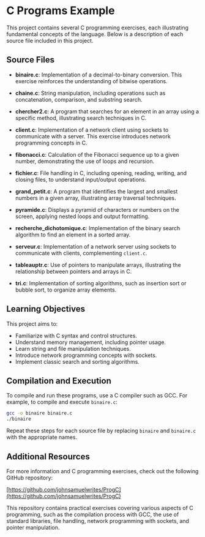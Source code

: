 # C Programs Example  

This project contains several C programming exercises, each illustrating fundamental concepts of the language. Below is a description of each source file included in this project.  

## Source Files  

- **binaire.c**: Implementation of a decimal-to-binary conversion. This exercise reinforces the understanding of bitwise operations.  

- **chaine.c**: String manipulation, including operations such as concatenation, comparison, and substring search.  

- **chercher2.c**: A program that searches for an element in an array using a specific method, illustrating search techniques in C.  

- **client.c**: Implementation of a network client using sockets to communicate with a server. This exercise introduces network programming concepts in C.  

- **fibonacci.c**: Calculation of the Fibonacci sequence up to a given number, demonstrating the use of loops and recursion.  

- **fichier.c**: File handling in C, including opening, reading, writing, and closing files, to understand input/output operations.  

- **grand_petit.c**: A program that identifies the largest and smallest numbers in a given array, illustrating array traversal techniques.  

- **pyramide.c**: Displays a pyramid of characters or numbers on the screen, applying nested loops and output formatting.  

- **recherche_dichotomique.c**: Implementation of the binary search algorithm to find an element in a sorted array.  

- **serveur.c**: Implementation of a network server using sockets to communicate with clients, complementing `client.c`.  

- **tableauptr.c**: Use of pointers to manipulate arrays, illustrating the relationship between pointers and arrays in C.  

- **tri.c**: Implementation of sorting algorithms, such as insertion sort or bubble sort, to organize array elements.  

## Learning Objectives  

This project aims to:  

- Familiarize with C syntax and control structures.  
- Understand memory management, including pointer usage.  
- Learn string and file manipulation techniques.  
- Introduce network programming concepts with sockets.  
- Implement classic search and sorting algorithms.  

## Compilation and Execution  

To compile and run these programs, use a C compiler such as GCC. For example, to compile and execute `binaire.c`:  

```bash
gcc -o binaire binaire.c
./binaire
```

Repeat these steps for each source file by replacing `binaire` and `binaire.c` with the appropriate names.  

## Additional Resources  

For more information and C programming exercises, check out the following GitHub repository:  

[https://github.com/johnsamuelwrites/ProgC](https://github.com/johnsamuelwrites/ProgC)  

This repository contains practical exercises covering various aspects of C programming, such as the compilation process with GCC, the use of standard libraries, file handling, network programming with sockets, and pointer manipulation.
